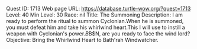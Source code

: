 Quest ID: 1713
Web page URL: https://database.turtle-wow.org/?quest=1713
Level: 40
Min Level: 30
Race: nil
Title: The Summoning
Description: I am ready to perform the ritual to summon Cyclonian.When he is summoned, you must defeat him and take his whirlwind heart.This I will use to instill a weapon with Cyclonian's power.$B$B$N, are you ready to face the wind lord?
Objective: Bring the Whirlwind Heart to Bath'rah Windwatcher.
